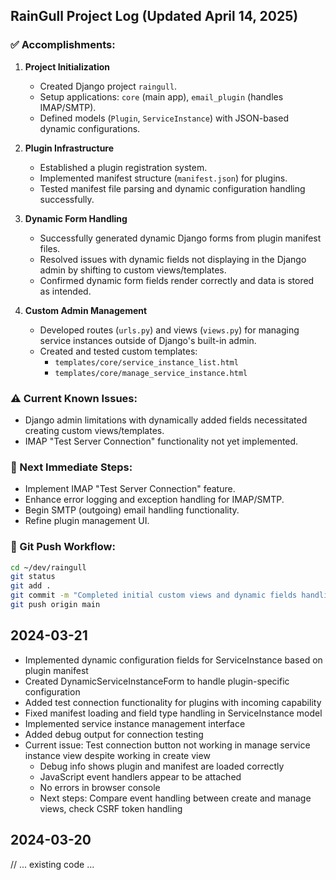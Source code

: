 ## RainGull Project Log (Updated April 14, 2025)

### ✅ Accomplishments:

1. **Project Initialization**
   - Created Django project `raingull`.
   - Setup applications: `core` (main app), `email_plugin` (handles IMAP/SMTP).
   - Defined models (`Plugin`, `ServiceInstance`) with JSON-based dynamic configurations.

2. **Plugin Infrastructure**
   - Established a plugin registration system.
   - Implemented manifest structure (`manifest.json`) for plugins.
   - Tested manifest file parsing and dynamic configuration handling successfully.

3. **Dynamic Form Handling**
   - Successfully generated dynamic Django forms from plugin manifest files.
   - Resolved issues with dynamic fields not displaying in the Django admin by shifting to custom views/templates.
   - Confirmed dynamic form fields render correctly and data is stored as intended.

4. **Custom Admin Management**
   - Developed routes (`urls.py`) and views (`views.py`) for managing service instances outside of Django's built-in admin.
   - Created and tested custom templates:
     - `templates/core/service_instance_list.html`
     - `templates/core/manage_service_instance.html`

### ⚠️ Current Known Issues:

- Django admin limitations with dynamically added fields necessitated creating custom views/templates.
- IMAP "Test Server Connection" functionality not yet implemented.

### 🚧 Next Immediate Steps:

- Implement IMAP "Test Server Connection" feature.
- Enhance error logging and exception handling for IMAP/SMTP.
- Begin SMTP (outgoing) email handling functionality.
- Refine plugin management UI.

### 🚀 Git Push Workflow:

```bash
cd ~/dev/raingull
git status
git add .
git commit -m "Completed initial custom views and dynamic fields handling"
git push origin main
```

## 2024-03-21
- Implemented dynamic configuration fields for ServiceInstance based on plugin manifest
- Created DynamicServiceInstanceForm to handle plugin-specific configuration
- Added test connection functionality for plugins with incoming capability
- Fixed manifest loading and field type handling in ServiceInstance model
- Implemented service instance management interface
- Added debug output for connection testing
- Current issue: Test connection button not working in manage service instance view despite working in create view
  - Debug info shows plugin and manifest are loaded correctly
  - JavaScript event handlers appear to be attached
  - No errors in browser console
  - Next steps: Compare event handling between create and manage views, check CSRF token handling

## 2024-03-20
// ... existing code ...